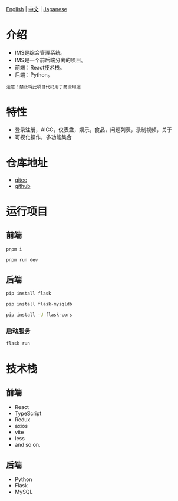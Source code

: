 [English](/README.md) | [中文](/README_zh-CN.md) | [Japanese](/README_ja-JP.md)

# 介绍
- IMS是综合管理系统。
- IMS是一个前后端分离的项目。
- 前端：React技术栈。
- 后端：Python。
```
注意：禁止将此项目代码用于商业用途
```

# 特性
- 登录注册，AIGC，仪表盘，娱乐，食品，问题列表，录制视频，关于
- 可视化操作，多功能集合

# 仓库地址
- [gitee](https://gitee.com/xian-jin/IMS)
- [github](https://github.com/LiuXianJing/IMS)

# 运行项目
## 前端
```bash
pnpm i
```
```bash
pnpm run dev
```
## 后端
```bash
pip install flask
```
```bash
pip install flask-mysqldb
```
```bash
pip install -U flask-cors
```
### 启动服务
```bash
flask run
```

# 技术栈
## 前端
- React
- TypeScript
- Redux
- axios
- vite
- less
- and so on.
## 后端
- Python
- Flask
- MySQL
